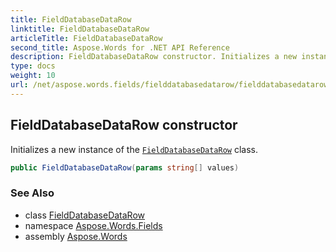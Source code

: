 ```yaml
---
title: FieldDatabaseDataRow
linktitle: FieldDatabaseDataRow
articleTitle: FieldDatabaseDataRow
second_title: Aspose.Words for .NET API Reference
description: FieldDatabaseDataRow constructor. Initializes a new instance of the FieldDatabaseDataRow class in C#.
type: docs
weight: 10
url: /net/aspose.words.fields/fielddatabasedatarow/fielddatabasedatarow/
---
```

## FieldDatabaseDataRow constructor

Initializes a new instance of the [`FieldDatabaseDataRow`](../) class.

```csharp
public FieldDatabaseDataRow(params string[] values)
```

### See Also

* class [FieldDatabaseDataRow](../)
* namespace [Aspose.Words.Fields](../../fielddatabasedatarow/)
* assembly [Aspose.Words](../../../)
